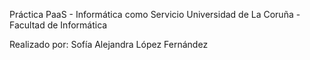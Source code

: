 Práctica PaaS - Informática como Servicio
Universidad de La Coruña - Facultad de Informática

Realizado por: Sofía Alejandra López Fernández
